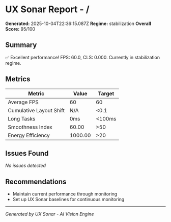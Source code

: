 # UX Sonar Report - /

**Generated:** 2025-10-04T22:36:15.087Z
**Regime:** stabilization
**Overall Score:** 95/100

## Summary

✅ Excellent performance! FPS: 60.0, CLS: 0.000. Currently in stabilization regime.

## Metrics

| Metric | Value | Target |
|--------|-------|--------|
| Average FPS | 60 | 60 |
| Cumulative Layout Shift | N/A | <0.1 |
| Long Tasks | 0ms | <100ms |
| Smoothness Index | 60.00 | >50 |
| Energy Efficiency | 1000.00 | >20 |

## Issues Found

*No issues detected*



## Recommendations

- Maintain current performance through monitoring
- Set up UX Sonar baselines for continuous monitoring

---

*Generated by UX Sonar - AI Vision Engine*
